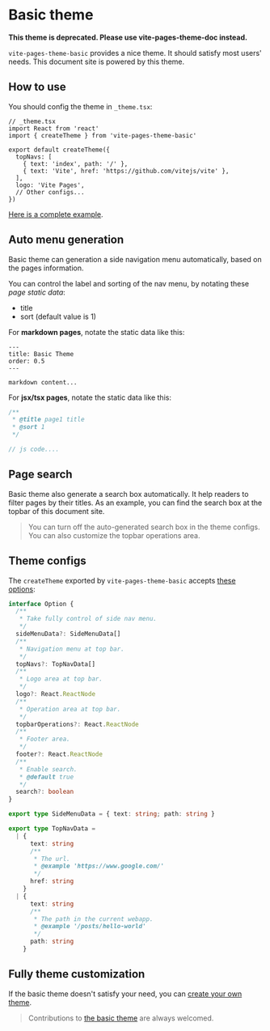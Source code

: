 # Basic theme

**This theme is deprecated. Please use vite-pages-theme-doc instead.**

`vite-pages-theme-basic` provides a nice theme. It should satisfy most users' needs. This document site is powered by this theme.

## How to use

You should config the theme in `_theme.tsx`:

```tsx
// _theme.tsx
import React from 'react'
import { createTheme } from 'vite-pages-theme-basic'

export default createTheme({
  topNavs: [
    { text: 'index', path: '/' },
    { text: 'Vite', href: 'https://github.com/vitejs/vite' },
  ],
  logo: 'Vite Pages',
  // Other configs...
})
```

[Here is a complete example](https://github.com/vitejs/vite-plugin-react-pages/tree/main/packages/playground/use-theme).

## Auto menu generation

Basic theme can generation a side navigation menu automatically, based on the pages information.

You can control the label and sorting of the nav menu, by notating these _page static data_:

- title
- sort (default value is 1)

For **markdown pages**, notate the static data like this:

```text
---
title: Basic Theme
order: 0.5
---

markdown content...
```

For **jsx/tsx pages**, notate the static data like this:

```js
/**
 * @title page1 title
 * @sort 1
 */

// js code....
```

## Page search

Basic theme also generate a search box automatically. It help readers to filter pages by their titles. As an example, you can find the search box at the topbar of this document site.

> You can turn off the auto-generated search box in the theme configs. You can also customize the topbar operations area.

## Theme configs

The `createTheme` exported by `vite-pages-theme-basic` accepts [these options](https://github.com/vitejs/vite-plugin-react-pages/blob/main/packages/theme-basic/src/index.tsx):

```ts
interface Option {
  /**
   * Take fully control of side nav menu.
   */
  sideMenuData?: SideMenuData[]
  /**
   * Navigation menu at top bar.
   */
  topNavs?: TopNavData[]
  /**
   * Logo area at top bar.
   */
  logo?: React.ReactNode
  /**
   * Operation area at top bar.
   */
  topbarOperations?: React.ReactNode
  /**
   * Footer area.
   */
  footer?: React.ReactNode
  /**
   * Enable search.
   * @default true
   */
  search?: boolean
}

export type SideMenuData = { text: string; path: string }

export type TopNavData =
  | {
      text: string
      /**
       * The url.
       * @example 'https://www.google.com/'
       */
      href: string
    }
  | {
      text: string
      /**
       * The path in the current webapp.
       * @example '/posts/hello-world'
       */
      path: string
    }
```

## Fully theme customization

If the basic theme doesn't satisfy your need, you can [create your own theme](https://vitejs.github.io/vite-plugin-react-pages/#/theme-customization).

> Contributions to [the basic theme](https://github.com/vitejs/vite-plugin-react-pages/tree/main/packages/theme-basic) are always welcomed.
